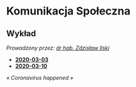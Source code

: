 # Komunikacja Społeczna

## Wykład

*Prowadzony przez: [dr hab. Zdzisław Ilski](http://snhis.pwr.edu.pl/o-studium/pracownicy/zdzislaw-ilski)*

- [**2020-03-03**](2020-03-03.md)
- [**2020-03-10**](2020-03-10.md)

*« Coronavirus happened »*
